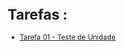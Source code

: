 # Tarefas :

- [Tarefa 01 - Teste de Unidade](https://github.com/FlaviodosSantos/bsi-tasks/blob/flavio/softwaretesting/20222/tarefas/FlaviodosSantos/tarefa01.mdg)
